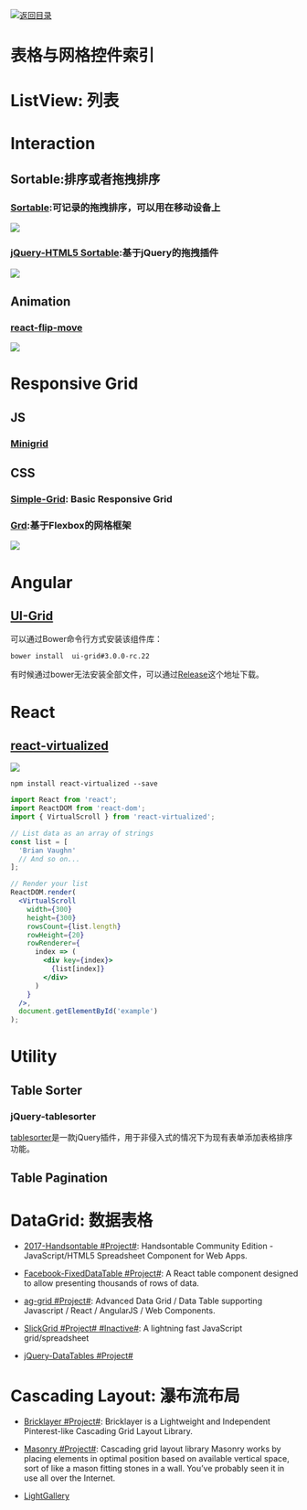 [![返回目录](https://parg.co/UGo)](https://parg.co/b4z) 
 

# 表格与网格控件索引


# ListView: 列表

# Interaction

## Sortable:排序或者拖拽排序

### [Sortable](http://rubaxa.github.io/Sortable/):可记录的拖拽排序，可以用在移动设备上
![](http://7xkt0f.com1.z0.glb.clouddn.com/665E042D-E43E-44DA-AB81-8B6956983FC5.png)
### [jQuery-HTML5 Sortable](http://farhadi.ir/projects/html5sortable/):基于jQuery的拖拽插件
![](http://7xkt0f.com1.z0.glb.clouddn.com/F2ECFA27-9B14-4D46-A1B2-437EFC901927.png)

## Animation
### [react-flip-move](https://github.com/joshwcomeau/react-flip-move#enterleave-animations)
![](https://camo.githubusercontent.com/327ab3ca8958538e66c1bad251fcd60441b5093f/68747470733a2f2f73332e616d617a6f6e6177732e636f6d2f676974687562646f63732f666d2d6d61696e2d64656d6f2e676966)



# Responsive Grid

## JS

### [Minigrid](http://alves.im/minigrid/)

## CSS

### [Simple-Grid](https://github.com/ThisIsDallas/Simple-Grid): Basic Responsive Grid 

### [Grd](http://1000ch.github.io/grd/):基于Flexbox的网格框架
![](http://1000ch.github.io/grd/logo.png)

# Angular

## [UI-Grid][1]

可以通过Bower命令行方式安装该组件库：

``` 
bower install  ui-grid#3.0.0-rc.22
```

有时候通过bower无法安装全部文件，可以通过[Release][2]这个地址下载。

# React

## [react-virtualized](https://bvaughn.github.io/react-virtualized/)

![](http://7xlgth.com1.z0.glb.clouddn.com/16CDC828-826F-4EDB-BDB7-C9AE5BFF6966.png)

``` 
npm install react-virtualized --save
```



``` jsx
import React from 'react';
import ReactDOM from 'react-dom';
import { VirtualScroll } from 'react-virtualized';

// List data as an array of strings
const list = [
  'Brian Vaughn'
  // And so on...
];

// Render your list
ReactDOM.render(
  <VirtualScroll
    width={300}
    height={300}
    rowsCount={list.length}
    rowHeight={20}
    rowRenderer={
      index => (
        <div key={index}>
          {list[index]}
        </div>
      )
    }
  />,
  document.getElementById('example')
);
```



# Utility

## Table Sorter

### jQuery-tablesorter

[tablesorter][3]是一款jQuery插件，用于非侵入式的情况下为现有表单添加表格排序功能。

## Table Pagination



[1]: http://ui-grid.info/docs/#/tutorial/101_intro
[2]: https://github.com/angular-ui/ui-grid.info/tree/gh-pages
[3]: http://tablesorter.com/docs/

# DataGrid: 数据表格



- [2017-Handsontable #Project#](https://github.com/handsontable/handsontable): Handsontable Community Edition - JavaScript/HTML5 Spreadsheet Component for Web Apps.

- [Facebook-FixedDataTable #Project#](http://facebook.github.io/fixed-data-table/getting-started.html): A React table component designed to allow presenting thousands of rows of data.

- [ag-grid #Project#](https://github.com/ceolter/ag-grid): Advanced Data Grid / Data Table supporting Javascript / React / AngularJS / Web Components.

- [SlickGrid #Project# #Inactive#](https://github.com/mleibman/SlickGrid): A lightning fast JavaScript grid/spreadsheet

- [jQuery-DataTables #Project#](https://www.datatables.net/examples/basic_init/zero_configuration.html)


# Cascading Layout: 瀑布流布局



- [Bricklayer #Project#](https://github.com/ademilter/bricklayer): Bricklayer is a Lightweight and Independent Pinterest-like Cascading Grid Layout Library.



- [Masonry #Project#](https://github.com/desandro/masonry): Cascading grid layout library Masonry works by placing elements in optimal position based on available vertical space, sort of like a mason fitting stones in a wall. You’ve probably seen it in use all over the Internet.

- [LightGallery](https://sachinchoolur.github.io/lightgallery.js/)